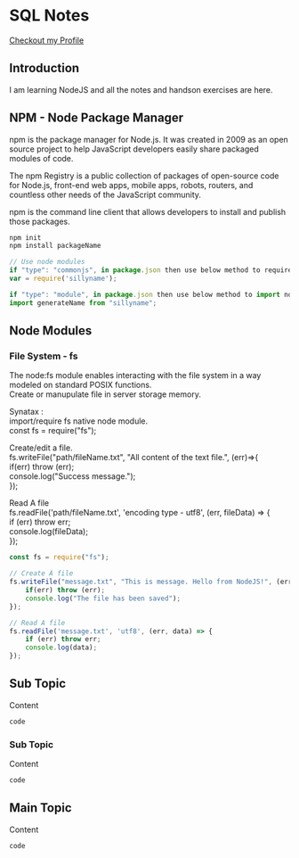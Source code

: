 
# SQL Notes
[Checkout my Profile](https://github.com/bhanubhashkar)

## Introduction
I am learning NodeJS and all the notes and handson exercises are here.

## NPM - Node Package Manager
npm is the package manager for Node.js. It was created in 2009 as an open source project to help JavaScript developers easily share packaged modules of code.  

The npm Registry is a public collection of packages of open-source code for Node.js, front-end web apps, mobile apps, robots, routers, and countless other needs of the JavaScript community.  

npm is the command line client that allows developers to install and publish those packages.  

```js
npm init
npm install packageName

// Use node modules
if "type": "commonjs", in package.json then use below method to require node module
var = require('sillyname');

if "type": "module", in package.json then use below method to import node module
import generateName from "sillyname";

```

## Node Modules


### File System - fs
The node:fs module enables interacting with the file system in a way modeled on standard POSIX functions.  
Create or manupulate file in server storage memory.  

Synatax :  
import/require fs native node module.  
const fs = require("fs");  

Create/edit a file.  
fs.writeFile("path/fileName.txt", "All content of the text file.", (err)=>{  
    if(err) throw (err);  
    console.log("Success message.");  
});  

Read A file  
fs.readFile('path/fileName.txt', 'encoding type - utf8', (err, fileData) => {  
    if (err) throw err;  
    console.log(fileData);  
});  

```js
const fs = require("fs");

// Create A file
fs.writeFile("message.txt", "This is message. Hello from NodeJS!", (err)=>{
    if(err) throw (err);
    console.log("The file has been saved"); 
});

// Read A file
fs.readFile('message.txt', 'utf8', (err, data) => {
    if (err) throw err;
    console.log(data);
}); 
```


## Sub Topic
Content


```js
code
```








### Sub Topic
Content


```js
code
```

## Main Topic
Content


```js
code
```
